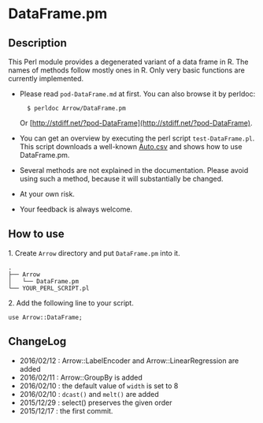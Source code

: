 # DataFrame.pm

## Description

This Perl module provides a degenerated variant of a data frame in R. The names of methods follow mostly ones in R. Only very basic functions are currently implemented.

- Please read `pod-DataFrame.md` at first. You can also browse it by perldoc:

		$ perldoc Arrow/DataFrame.pm

  Or [http://stdiff.net/?pod-DataFrame](http://stdiff.net/?pod-DataFrame).
- You can get an overview by executing the perl script `test-DataFrame.pl`. This script downloads a well-known [Auto.csv](http://www-bcf.usc.edu/~gareth/ISL/data.html) and shows how to use DataFrame.pm.
- Several methods are not explained in the documentation. Please avoid using such a method, because it will substantially be changed.
- At your own risk.
- Your feedback is always welcome.

## How to use

1\. Create `Arrow` directory and put `DataFrame.pm` into it.

	.
	├── Arrow
	│   └── DataFrame.pm
	└── YOUR_PERL_SCRIPT.pl

2\. Add the following line to your script.

	use Arrow::DataFrame;

## ChangeLog

- 2016/02/12 : Arrow::LabelEncoder and Arrow::LinearRegression are added
- 2016/02/11 : Arrow::GroupBy is added
- 2016/02/10 : the default value of `width` is set to 8
- 2016/02/10 : `dcast()` and `melt()` are added
- 2015/12/29 : select() preserves the given order
- 2015/12/17 : the first commit.
